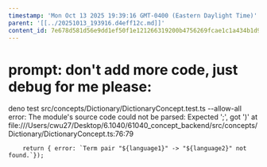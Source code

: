 ```yaml
---
timestamp: 'Mon Oct 13 2025 19:39:16 GMT-0400 (Eastern Daylight Time)'
parent: '[[../20251013_193916.d4eff12c.md]]'
content_id: 7e678d581d56e9dd1ef50f1e121266319200b4756269fcae1c1a434b1d94e141
---
```


# prompt: don't add more code, just debug for me please:

deno test src/concepts/Dictionary/DictionaryConcept.test.ts --allow-all
error: The module's source code could not be parsed: Expected ';', got ')' at file:///Users/cwu27/Desktop/6.1040/61040\_concept\_backend/src/concepts/Dictionary/DictionaryConcept.ts:76:79

```
    return { error: `Term pair "${language1}" -> "${language2}" not found.`});
    
```
